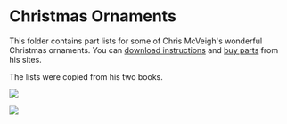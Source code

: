 # Christmas Ornaments

This folder contains part lists for some of Chris McVeigh's wonderful
Christmas ornaments.
You can
[download instructions](https://chrismcveigh.com/cm/building_guides_-_holiday_2018.html)
and [buy parts](https://powerpig.ecwid.com) from his sites.

The lists were copied from his two books.

![](https://images.brickset.com/sets/large/ISBN1593277660-1.jpg?201607251043)

![](https://images.brickset.com/sets/large/ISBN159327940X-1.jpg?201810190102)
